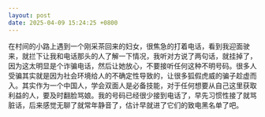 ```yaml
---
layout: post
date: 2025-04-09 15:24:25 +0800
---
```


在村间的小路上遇到一个刚采茶回来的妇女，很焦急的打着电话，看到我迎面驶来，就拦下让我和电话那头的人了解一下情况，我听对方说了两句话，就挂掉了，因为这太明显是个诈骗电话，然后让她放心，不要接听任何这种不明号码。很多人受骗其实就是因为社会环境给人的不确定性导致的，让很多狐假虎威的骗子趁虚而入。其实作为一个中国人，学会双面人是必备技能，对于任何想要从自己这里获取利益的人，要及时翻脸骂娘。我的号码已经很少接到电话了，早先习惯性接了就骂脏话，后来感觉无聊了就常年静音了，估计早就进了它们的致电黑名单了吧。
